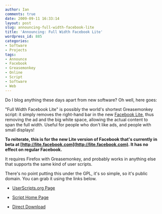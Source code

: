 ```yaml
---
author: Ian
comments: true
date: 2009-09-11 16:33:14
layout: post
slug: announcing-full-width-facebook-lite
title: 'Announcing: Full Width Facebook Lite'
wordpress_id: 885
categories:
- Software
- Projects
tags:
- Announce
- Facebook
- Greasemonkey
- Online
- Script
- Software
- Web
---
```


Do I blog anything these days apart from new software?  Oh well, here goes:

"Full Width Facebook Lite" is possibly the world's shortest Greasemonkey script: it simply removes the right-hand bar in the new [Facebook Lite](http://lite.facebook.com), thus removing the ad and the big white space, allowing the actual content to span the full width.  Useful for people who don't like ads, and people with small displays!

**To reiterate, this is for the new Lite version of Facebook that's currently in beta at [http://lite.facebook.com](http://lite.facebook.com). It has no effect on regular Facebook.**

It requires Firefox with Greasemonkey, and probably works in anything else that supports the same kind of user scripts.

There's no point putting this under the GPL, it's so simple, so it's public domain.  You can grab it using the links below.

  * [UserScripts.org Page](http://userscripts.org/scripts/show/57527)

  * [Script Home Page](http://ianrenton.com/software/full-width-facebook-lite)

  * [Direct Download](http://files.ianrenton.com/fullwidthfacebooklite.user.js)


